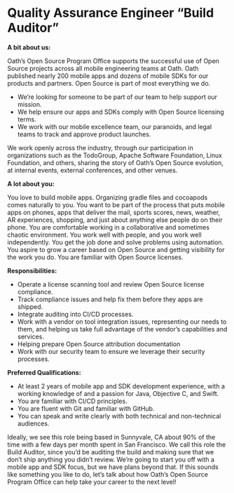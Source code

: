 # Quality Assurance Engineer “Build Auditor”
**A bit about us:**

Oath’s Open Source Program Office supports the successful use of Open Source projects across all mobile engineering teams at Oath. Oath published nearly 200 mobile apps and dozens of mobile SDKs for our products and partners. Open Source is part of most everything we do. 
* We’re looking for someone to be part of our team to help support our mission.
* We help ensure our apps and SDKs comply with Open Source licensing terms.
* We work with our mobile excellence team, our paranoids, and legal teams to track and approve product launches.

We work openly across the industry, through our participation in organizations such as the TodoGroup, Apache Software Foundation, Linux Foundation, and others, sharing the story of Oath’s Open Source evolution, at internal events, external conferences, and other venues.

**A lot about you:**

You love to build mobile apps. Organizing gradle files and cocoapods comes naturally to you. You want to be part of the process that puts mobile apps on phones, apps that deliver the mail, sports scores, news, weather, AR experiences, shopping, and just about anything else people do on their phone. You are comfortable working in a collaborative and sometimes chaotic environment. You work well with people, and you work well independently. You get the job done and solve problems using automation. You aspire to grow a career based on Open Source and getting visibility for the work you do. You are familiar with Open Source licenses.

**Responsibilities:**
* Operate a license scanning tool and review Open Source license compliance.
* Track compliance issues and help fix them before they apps are shipped.
* Integrate auditing into CI/CD processes.
* Work with a vendor on tool integration issues, representing our needs to them, and helping us take full advantage of the vendor’s capabilities and services.
* Helping prepare Open Source attribution documentation
* Work with our security team to ensure we leverage their security processes.

**Preferred Qualifications:**
* At least 2 years of mobile app and SDK development experience, with a working knowledge of and a passion for Java, Objective C, and Swift.
* You are familiar with CI/CD principles.
* You are fluent with Git and familiar with GitHub.
* You can speak and write clearly with both technical and non-technical audiences.

Ideally, we see this role being based in Sunnyvale, CA about 90% of the time with a few days per month spent in San Francisco. We call this role the Build Auditor, since you’d be auditing the build and making sure that we don’t ship anything you didn’t review. We’re going to start you off with a mobile app and SDK focus, but we have plans beyond that. If this sounds like something you like to do, let’s talk about how Oath’s Open Source Program Office can help take your career to the next level!
